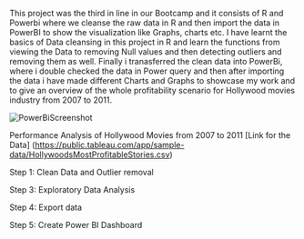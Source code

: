 This project was the third in line in our Bootcamp and it consists of R and Powerbi where we cleanse the raw data in R and then import the data in PowerBI to show the visualization like Graphs, charts etc. I have learnt the basics of Data cleansing in this project in R and learn the functions from viewing the Data to removing Null values and then detecting outliers and removing them as well. Finally i tranasferred the clean data into PowerBi, where i double checked the data in Power query and then after importing the data i have made different Charts and Graphs to showcase my work and to give an overview of the whole profitability scenario for Hollywood movies industry from 2007 to 2011.




![PowerBiScreenshot](https://github.com/umair23pk/Hollywood-Movies-Analysis/assets/77390664/ac191b81-4629-4591-b112-86ae49fca56a)



Performance Analysis of Hollywood Movies from 2007 to 2011
[Link for the Data] (https://public.tableau.com/app/sample-data/HollywoodsMostProfitableStories.csv)




Step 1: Clean Data and  Outlier removal 

Step 3: Exploratory Data Analysis 

Step 4: Export data  

Step 5: Create Power BI Dashboard 

